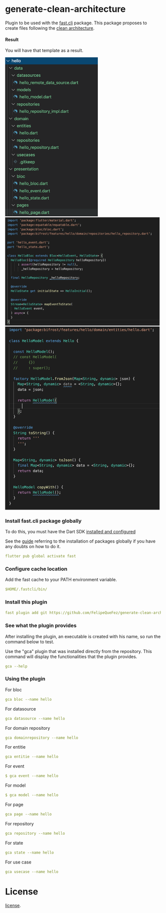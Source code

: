 # generate-clean-architecture

Plugin to be used with the [fast.cli](https://github.com/pbissonho/fast.cli) package. This package proposes to create files following the [clean architecture](https://blog.cleancoder.com/uncle-bob/2012/08/13/the-clean-architecture.html).

#### Result

You will have that template as a result.

<img src="/assets/example.png" width="300px"><img src="/assets/example2.png" width="500px"><img src="/assets/example3.png" width="500px">

### Install fast.cli package globally 

To do this, you must have the Dart SDK [installed and configured](https://dart.dev/get-dart) 

See the [guide](https://dart.dev/tools/pub/cmd/pub-global) referring to the installation of packages globally if you have any doubts on how to do it.

```yaml
flutter pub global activate fast
```

### Configure cache location

Add the fast cache to your PATH environment variable.

```yaml
$HOME/.fastcli/bin/
```

### Install this plugin

```yaml
fast plugin add git https://github.com/FelipeQueFez/generate-clean-architecture.git
```

### See what the plugin provides

After installing the plugin, an executable is created with his name, so run the command below to test.

Use the "gca" plugin that was installed directly from the repository.
This command will display the functionalities that the plugin provides.

```yaml
gca --help
```

### Using the plugin

For bloc

```yaml
gca bloc --name hello
```

For datasource

```yaml
gca datasource --name hello
```

For domain repository

```yaml
gca domainrepository --name hello
```

For entitie

```yaml
gca entitie --name hello
```

For event

```yaml
$ gca event --name hello
```

For model

```yaml
$ gca model --name hello
```

For page

```yaml
gca page --name hello
```

For repository

```yaml
gca repository --name hello
```

For state

```yaml
gca state --name hello
```

For use case

```yaml
gca usecase --name hello
```

# License

[license](https://github.com/FelipeQueFez/generate-clean-architecture/blob/main/LICENSE).